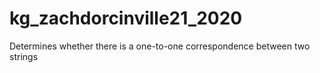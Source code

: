 # kg_zachdorcinville21_2020
Determines whether there is a one-to-one correspondence between two strings
